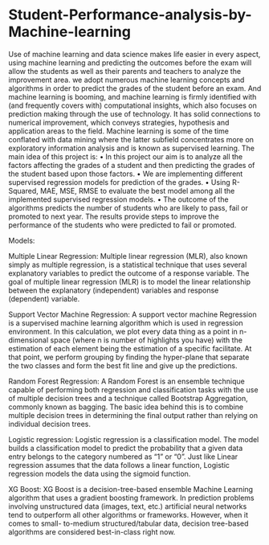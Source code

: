# Student-Performance-analysis-by-Machine-learning
Use of machine learning and data science makes life easier in every aspect, using machine learning and predicting the outcomes before the exam will allow the students as well as their parents and teachers to analyze the improvement area. we adopt numerous machine learning concepts and algorithms in order to predict the grades of the student before an exam. And machine learning is booming, and machine learning is firmly identified with (and frequently covers with) computational insights, which also focuses on prediction making through the use of technology. It has solid connections to numerical improvement, which conveys strategies, hypothesis and application areas to the field. Machine learning is some of the time conflated with data mining where the latter subfield concentrates more on exploratory information analysis and is known as supervised learning.
The main idea of this project is:
• In this project our aim is to analyze all the factors affecting the grades of a student and then predicting the grades of the student based upon those factors.
• We are implementing different supervised regression models for prediction of the grades.
• Using R-Squared, MAE, MSE, RMSE to evaluate the best model among all the
implemented supervised regression models.
• The outcome of the algorithms predicts the number of students who are likely to pass,
fail or promoted to next year. The results provide steps to improve the performance of the students who were predicted to fail or promoted.


Models:

Multiple Linear Regression: Multiple linear regression (MLR), also known simply as multiple regression, is a statistical technique that uses several explanatory variables to predict the outcome of a response variable. The goal of multiple linear regression (MLR) is to model the linear relationship between the explanatory (independent) variables and response (dependent) variable.

Support Vector Machine Regression: A support vector machine Regression is a supervised machine learning algorithm which is used in regression environment. In this calculation, we plot every data thing as a point in n- dimensional space (where n is number of highlights you have) with the estimation of each element being the estimation of a specific facilitate. At that point, we perform grouping by finding the hyper-plane that separate the two classes and form the best fit line and give up the predictions.

Random Forest Regression: A Random Forest is an ensemble technique capable of performing both regression and classification tasks with the use of multiple decision trees and a technique called Bootstrap Aggregation, commonly known as bagging. The basic idea behind this is to combine multiple decision trees in determining the final output rather than relying on individual decision trees.

Logistic regression: Logistic regression is a classification model. The model builds a classification model to predict the probability that a given data entry belongs to the category numbered as “1” or “0”. Just like Linear regression assumes that the data follows a linear function, Logistic regression models the data using the sigmoid function.

XG Boost: XG Boost is a decision-tree-based ensemble Machine Learning algorithm that uses a gradient boosting framework. In prediction problems involving unstructured data (images, text, etc.) artificial neural networks tend to outperform all other algorithms or frameworks. However, when it comes to small- to-medium structured/tabular data, decision tree-based algorithms are considered best-in-class right now.
